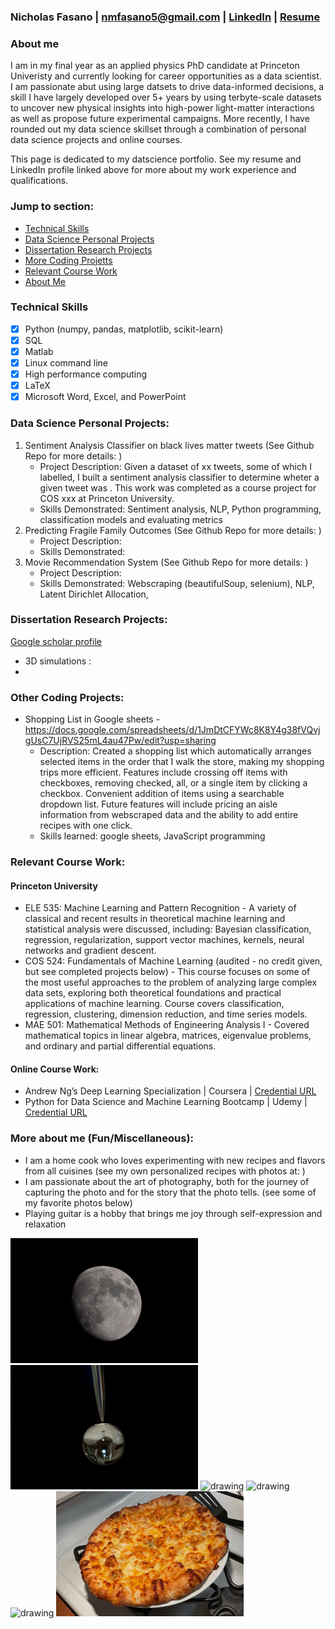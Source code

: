 ### Nicholas Fasano | nmfasano5@gmail.com | [LinkedIn](https://www.linkedin.com/in/nmfasano/) | [Resume](https://github.com/nfasano/nfasano/blob/main/Fasano_Resume_Current.pdf)

### About me
I am in my final year as an applied physics PhD candidate at Princeton Univeristy and currently looking for career opportunities as a data scientist. I am passionate abut using large datsets to drive data-informed decisions, a skill I have largely developed over 5+ years by using terbyte-scale datasets to uncover new physical insights into high-power light-matter interactions as well as propose future experimental campaigns. More recently, I have rounded out my data science skillset through a combination of personal data science projects and online courses. 

This page is dedicated to my datscience portfolio. See my resume and LinkedIn profile linked above for more about my work experience and qualifications.

### Jump to section: 
* [Technical Skills](#technical-skills)        
* [Data Science Personal Projects](#data-science-personal-projects) 
* [Dissertation Research Projects](#dissertation-research-projects) 
* [More Coding Projetts](#other-coding-projects) 
* [Relevant Course Work](#relevant-course-work) 
* [About Me](#more-about-me-funmiscellaneous) 

### Technical Skills 
- [x] Python (numpy, pandas, matplotlib, scikit-learn)      
- [x] SQL                                                          
- [x] Matlab                                       
- [x] Linux command line  
- [x] High performance computing               
- [x] LaTeX
- [x] Microsoft Word, Excel, and PowerPoint

### Data Science Personal Projects:
1) Sentiment Analysis Classifier on black lives matter tweets (See Github Repo for more details: )
    - Project Description: Given a dataset of xx tweets, some of which I labelled, I built a sentiment analysis classifier to determine wheter a given tweet was . This work was completed as a course project for COS xxx at Princeton University.
    - Skills Demonstrated: Sentiment analysis, NLP, Python programming, classification models and evaluating metrics
2) Predicting Fragile Family Outcomes (See Github Repo for more details: )
    - Project Description:
    - Skills Demonstrated: 
3) Movie Recommendation System (See Github Repo for more details: )
    - Project Description:
    - Skills Demonstrated: Webscraping (beautifulSoup, selenium), NLP, Latent Dirichlet Allocation,  

### Dissertation Research Projects: 
[Google scholar profile](https://scholar.google.com/citations?user=X9sdXuQAAAAJ&hl=en)
- 3D simulations : 
-   

### Other Coding Projects:
- Shopping List in Google sheets - https://docs.google.com/spreadsheets/d/1JmDtCFYWc8K8Y4g38fVQvjgUsC7UjRVS25mL4au47Pw/edit?usp=sharing
    - Description: Created a shopping list which automatically arranges selected items in the order that I walk the store, making my shopping trips more efficient. Features include crossing off items with checkboxes, removing checked, all, or a single item by clicking a checkbox. Convenient addition of items using a searchable dropdown list. Future features will include pricing an aisle information from webscraped data and the ability to add entire recipes with one click.
    - Skills learned: google sheets, JavaScript programming 
                
### Relevant Course Work:
#### Princeton University
- ELE 535: Machine Learning and Pattern Recognition - A variety of classical and recent results in theoretical machine learning and statistical analysis were discussed, including: Bayesian classification, regression, regularization, support vector machines, kernels, neural networks and gradient descent.
- COS 524: Fundamentals of Machine Learning (audited - no credit given, but see completed projects below) - This course focuses on some of the most useful approaches to the problem of analyzing large complex data sets, exploring both theoretical foundations and practical applications of machine learning. Course covers classification, regression, clustering, dimension reduction, and time series models.
- MAE 501: Mathematical Methods of Engineering Analysis I - Covered mathematical topics in linear algebra, matrices, eigenvalue problems, and ordinary and partial differential equations.
#### Online Course Work:
- Andrew Ng’s Deep Learning Specialization | Coursera | [Credential URL](https://www.coursera.org/verify/specialization/GA9QPDNUG6RB)
- Python for Data Science and Machine Learning Bootcamp | Udemy | [Credential URL](https://www.ude.my/UC-457a4c2d-3129-4238-b3b9-c476db07faad/)
        
### More about me (Fun/Miscellaneous):
- I am a home cook who loves experimenting with new recipes and flavors from all cuisines (see my own personalized recipes with photos at: )
- I am passionate about the art of photography, both for the journey of capturing the photo and for the story that the photo tells. (see some of my favorite photos below) 
- Playing guitar is a hobby that brings me joy through self-expression and relaxation

<img src="https://github.com/nfasano/nfasano/blob/main/images/2020_06_02_DSC_0133_4x6Print.jpg" alt="drawing" width="300"/> <img src="https://github.com/nfasano/nfasano/blob/main/images/DSC_0216_4x6Print.jpg" alt="drawing" width="300"/> <img src="https://github.com/nfasano/nfasano/blob/main/images/DSC_1023_4x6Print.jpg" alt="drawing" width="300"/> <img src="https://github.com/nfasano/nfasano/blob/main/images/DSC_1069_4x6Print.jpg" alt="drawing" width="300"/> <img src="https://github.com/nfasano/nfasano/blob/main/images/DSC_0346_V3.png" alt="drawing" width="300"/> <img src="https://github.com/nfasano/nfasano/blob/main/images/BuffaloChickenPizza_4x6.jpg" alt="drawing" width="300"/> 











<!--
**nfasano/nfasano** is a ✨ _special_ ✨ repository because its `README.md` (this file) appears on your GitHub profile.

Here are some ideas to get you started:

- 🔭 I’m currently working on ...
- 🌱 I’m currently learning ...
- 👯 I’m looking to collaborate on ...
- 🤔 I’m looking for help with ...
- 💬 Ask me about ...
- 
- 😄 Pronouns: ...
- ⚡ Fun fact: ...
-->
